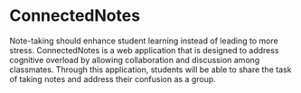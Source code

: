 # ConnectedNotes
Note-taking should enhance student learning instead of leading to more stress. ConnectedNotes is a web application that is designed to address cognitive overload by allowing collaboration and discussion among classmates. Through this application, students will be able to share the task of taking notes and address their confusion as a group.

